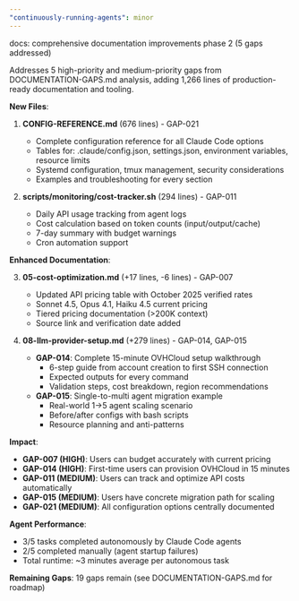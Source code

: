 ```yaml
---
"continuously-running-agents": minor
---
```


docs: comprehensive documentation improvements phase 2 (5 gaps addressed)

Addresses 5 high-priority and medium-priority gaps from DOCUMENTATION-GAPS.md analysis, adding 1,266 lines of production-ready documentation and tooling.

**New Files**:

1. **CONFIG-REFERENCE.md** (676 lines) - GAP-021
   - Complete configuration reference for all Claude Code options
   - Tables for: .claude/config.json, settings.json, environment variables, resource limits
   - Systemd configuration, tmux management, security considerations
   - Examples and troubleshooting for every section

2. **scripts/monitoring/cost-tracker.sh** (294 lines) - GAP-011
   - Daily API usage tracking from agent logs
   - Cost calculation based on token counts (input/output/cache)
   - 7-day summary with budget warnings
   - Cron automation support

**Enhanced Documentation**:

3. **05-cost-optimization.md** (+17 lines, -6 lines) - GAP-007
   - Updated API pricing table with October 2025 verified rates
   - Sonnet 4.5, Opus 4.1, Haiku 4.5 current pricing
   - Tiered pricing documentation (>200K context)
   - Source link and verification date added

4. **08-llm-provider-setup.md** (+279 lines) - GAP-014, GAP-015
   - **GAP-014**: Complete 15-minute OVHCloud setup walkthrough
     - 6-step guide from account creation to first SSH connection
     - Expected outputs for every command
     - Validation steps, cost breakdown, region recommendations
   - **GAP-015**: Single-to-multi agent migration example
     - Real-world 1→5 agent scaling scenario
     - Before/after configs with bash scripts
     - Resource planning and anti-patterns

**Impact**:

- **GAP-007 (HIGH)**: Users can budget accurately with current pricing
- **GAP-014 (HIGH)**: First-time users can provision OVHCloud in 15 minutes
- **GAP-011 (MEDIUM)**: Users can track and optimize API costs automatically
- **GAP-015 (MEDIUM)**: Users have concrete migration path for scaling
- **GAP-021 (MEDIUM)**: All configuration options centrally documented

**Agent Performance**:
- 3/5 tasks completed autonomously by Claude Code agents
- 2/5 completed manually (agent startup failures)
- Total runtime: ~3 minutes average per autonomous task

**Remaining Gaps**: 19 gaps remain (see DOCUMENTATION-GAPS.md for roadmap)
